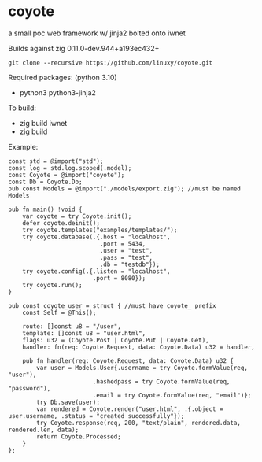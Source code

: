 # coyote
a small poc web framework w/ jinja2 bolted onto iwnet

Builds against zig 0.11.0-dev.944+a193ec432+

```git clone --recursive https://github.com/linuxy/coyote.git```

Required packages: (python 3.10)
* python3 python3-jinja2

To build:
* zig build iwnet
* zig build

Example:
```Zig
const std = @import("std");
const log = std.log.scoped(.model);
const Coyote = @import("coyote");
const Db = Coyote.Db;
pub const Models = @import("./models/export.zig"); //must be named Models

pub fn main() !void {
    var coyote = try Coyote.init();
    defer coyote.deinit();
    try coyote.templates("examples/templates/");
    try coyote.database(.{.host = "localhost",
                          .port = 5434,
                          .user = "test",
                          .pass = "test",
                          .db = "testdb"});
    try coyote.config(.{.listen = "localhost",
                        .port = 8080});
    try coyote.run();
}

pub const coyote_user = struct { //must have coyote_ prefix
    const Self = @This();

    route: []const u8 = "/user",
    template: []const u8 = "user.html",
    flags: u32 = (Coyote.Post | Coyote.Put | Coyote.Get),
    handler: fn(req: Coyote.Request, data: Coyote.Data) u32 = handler,

    pub fn handler(req: Coyote.Request, data: Coyote.Data) u32 {
        var user = Models.User{.username = try Coyote.formValue(req, "user"),
                        .hashedpass = try Coyote.formValue(req, "password"),
                        .email = try Coyote.formValue(req, "email")};
        try Db.save(user);
        var rendered = Coyote.render("user.html", .{.object = user.username, .status = "created successfully"});
        try Coyote.response(req, 200, "text/plain", rendered.data, rendered.len, data);
        return Coyote.Processed;
    }
};
```
